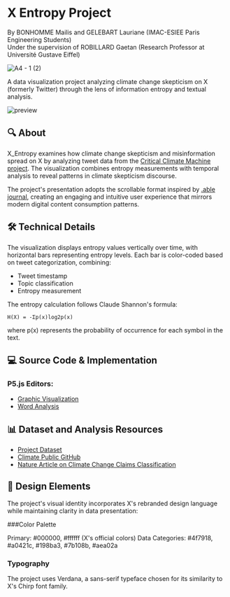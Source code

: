 # X Entropy Project 
By BONHOMME Mailis and GELEBART Lauriane (IMAC-ESIEE Paris Engineering Students)  
Under the supervision of ROBILLARD Gaetan (Research Professor at Université Gustave Eiffel)

![A4 - 1 (2)](https://github.com/user-attachments/assets/f6f48844-d5d2-4b44-9331-f0e21766af40)

A data visualization project analyzing climate change skepticism on X (formerly Twitter) through the lens of information entropy and textual analysis.

![preview](https://github.com/user-attachments/assets/3a77b865-07f6-46a0-81da-006e19a07445)

## 🔍 About
X_Entropy examines how climate change skepticism and misinformation spread on X by analyzing tweet data from the [Critical Climate Machine project](https://robillardstudio.github.io/ccm.html). The visualization combines entropy measurements with temporal analysis to reveal patterns in climate skepticism discourse.

The project's presentation adopts the scrollable format inspired by [.able journal](https://able.am/), creating an engaging and intuitive user experience that mirrors modern digital content consumption patterns.

## 🛠️ Technical Details
The visualization displays entropy values vertically over time, with horizontal bars representing entropy levels. Each bar is color-coded based on tweet categorization, combining:
- Tweet timestamp
- Topic classification
- Entropy measurement

The entropy calculation follows Claude Shannon's formula:
```
H(X) = -Σp(x)log2p(x)
```
where p(x) represents the probability of occurrence for each symbol in the text.

## 💻 Source Code & Implementation
### P5.js Editors:
- [Graphic Visualization](https://editor.p5js.org/LaurianeGelebart/sketches/wikrbcMd3)
- [Word Analysis](https://editor.p5js.org/LaurianeGelebart/sketches/mxrZQLfvQ)

## 📊 Dataset and Analysis Resources
- [Project Dataset](https://docs.google.com/spreadsheets/d/1LHxUb5HsSh6nsJ6soozipbB6o2Xl67AaBT7IsRkfGeE/edit?gid=708961411#gid=708961411)
- [Climate Public GitHub](https://github.com/robillardstudio/climate-public)
- [Nature Article on Climate Change Claims Classification](https://www.nature.com/articles/s41598-021-01714)

## 🎨 Design Elements
The project's visual identity incorporates X's rebranded design language while maintaining clarity in data presentation:

###Color Palette

Primary: #000000, #ffffff (X's official colors)
Data Categories: #4f7918, #a0421c, #198ba3, #7b108b, #aea02a

### Typography
The project uses Verdana, a sans-serif typeface chosen for its similarity to X's Chirp font family.
